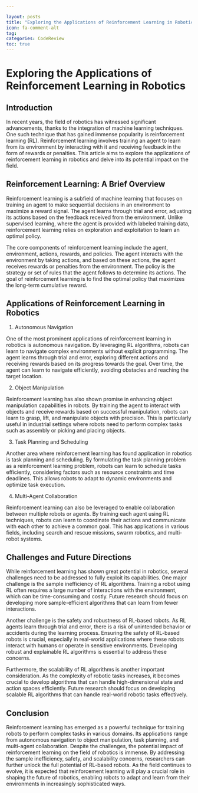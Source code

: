 ```yaml
---

layout: posts
title: "Exploring the Applications of Reinforcement Learning in Robotics"
icon: fa-comment-alt
tag:      
categories: CodeReview
toc: true
---
```




# Exploring the Applications of Reinforcement Learning in Robotics

## Introduction

In recent years, the field of robotics has witnessed significant advancements, thanks to the integration of machine learning techniques. One such technique that has gained immense popularity is reinforcement learning (RL). Reinforcement learning involves training an agent to learn from its environment by interacting with it and receiving feedback in the form of rewards or penalties. This article aims to explore the applications of reinforcement learning in robotics and delve into its potential impact on the field.

## Reinforcement Learning: A Brief Overview

Reinforcement learning is a subfield of machine learning that focuses on training an agent to make sequential decisions in an environment to maximize a reward signal. The agent learns through trial and error, adjusting its actions based on the feedback received from the environment. Unlike supervised learning, where the agent is provided with labeled training data, reinforcement learning relies on exploration and exploitation to learn an optimal policy.

The core components of reinforcement learning include the agent, environment, actions, rewards, and policies. The agent interacts with the environment by taking actions, and based on these actions, the agent receives rewards or penalties from the environment. The policy is the strategy or set of rules that the agent follows to determine its actions. The goal of reinforcement learning is to find the optimal policy that maximizes the long-term cumulative reward.

## Applications of Reinforcement Learning in Robotics

1. Autonomous Navigation

One of the most prominent applications of reinforcement learning in robotics is autonomous navigation. By leveraging RL algorithms, robots can learn to navigate complex environments without explicit programming. The agent learns through trial and error, exploring different actions and receiving rewards based on its progress towards the goal. Over time, the agent can learn to navigate efficiently, avoiding obstacles and reaching the target location.

2. Object Manipulation

Reinforcement learning has also shown promise in enhancing object manipulation capabilities in robots. By training the agent to interact with objects and receive rewards based on successful manipulation, robots can learn to grasp, lift, and manipulate objects with precision. This is particularly useful in industrial settings where robots need to perform complex tasks such as assembly or picking and placing objects.

3. Task Planning and Scheduling

Another area where reinforcement learning has found application in robotics is task planning and scheduling. By formulating the task planning problem as a reinforcement learning problem, robots can learn to schedule tasks efficiently, considering factors such as resource constraints and time deadlines. This allows robots to adapt to dynamic environments and optimize task execution.

4. Multi-Agent Collaboration

Reinforcement learning can also be leveraged to enable collaboration between multiple robots or agents. By training each agent using RL techniques, robots can learn to coordinate their actions and communicate with each other to achieve a common goal. This has applications in various fields, including search and rescue missions, swarm robotics, and multi-robot systems.

## Challenges and Future Directions

While reinforcement learning has shown great potential in robotics, several challenges need to be addressed to fully exploit its capabilities. One major challenge is the sample inefficiency of RL algorithms. Training a robot using RL often requires a large number of interactions with the environment, which can be time-consuming and costly. Future research should focus on developing more sample-efficient algorithms that can learn from fewer interactions.

Another challenge is the safety and robustness of RL-based robots. As RL agents learn through trial and error, there is a risk of unintended behavior or accidents during the learning process. Ensuring the safety of RL-based robots is crucial, especially in real-world applications where these robots interact with humans or operate in sensitive environments. Developing robust and explainable RL algorithms is essential to address these concerns.

Furthermore, the scalability of RL algorithms is another important consideration. As the complexity of robotic tasks increases, it becomes crucial to develop algorithms that can handle high-dimensional state and action spaces efficiently. Future research should focus on developing scalable RL algorithms that can handle real-world robotic tasks effectively.

## Conclusion

Reinforcement learning has emerged as a powerful technique for training robots to perform complex tasks in various domains. Its applications range from autonomous navigation to object manipulation, task planning, and multi-agent collaboration. Despite the challenges, the potential impact of reinforcement learning on the field of robotics is immense. By addressing the sample inefficiency, safety, and scalability concerns, researchers can further unlock the full potential of RL-based robots. As the field continues to evolve, it is expected that reinforcement learning will play a crucial role in shaping the future of robotics, enabling robots to adapt and learn from their environments in increasingly sophisticated ways.